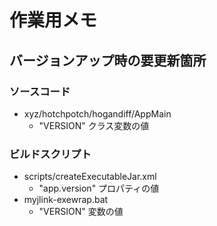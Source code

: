 # 作業用メモ

## バージョンアップ時の要更新箇所

### ソースコード

- xyz/hotchpotch/hogandiff/AppMain
    - "VERSION" クラス変数の値

### ビルドスクリプト

- scripts/createExecutableJar.xml
    - "app.version" プロパティの値
- myjlink-exewrap.bat
    - "VERSION" 変数の値

